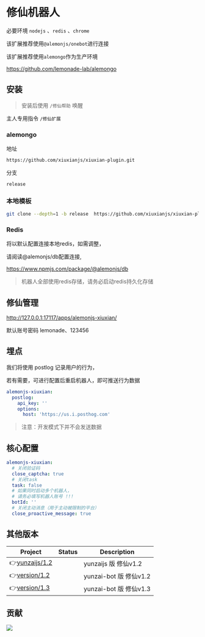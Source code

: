# 修仙机器人

必要环境 `nodejs` 、`redis` 、`chrome`

该扩展推荐使用`@alemonjs/onebot`进行连接

该扩展推荐使用`alemongo`作为生产环境

https://github.com/lemonade-lab/alemongo

## 安装

> 安装后使用 `/修仙帮助` 唤醒

主人专用指令 `/修仙扩展`

### alemongo

地址

```sh
https://github.com/xiuxianjs/xiuxian-plugin.git
```

分支

```sh
release
```

### 本地模板

```sh
git clone --depth=1 -b release  https://github.com/xiuxianjs/xiuxian-plugin.git ./packages/xiuxian-plugin
```

### Redis

将以默认配置连接本地redis，如需调整，

请阅读@alemonjs/db配置连接,

https://www.npmjs.com/package/@alemonjs/db

> 机器人全部使用redis存储，请务必启动redis持久化存储

## 修仙管理

http://127.0.0.1:17117/apps/alemonjs-xiuxian/

默认账号密码 lemonade、123456

## 埋点

我们将使用 postlog 记录用户的行为，

若有需要，可进行配置后重启机器人，即可推送行为数据

```yaml
alemonjs-xiuxian:
  postlog:
    api_key: ''
    options:
      host: 'https://us.i.posthog.com'
```

> 注意：开发模式下并不会发送数据

## 核心配置

```yaml
alemonjs-xiuxian:
  # 关闭验证码
  close_captcha: true
  # 关闭task
  task: false
  # 如果同时启动多个机器人，
  # 请务必填写机器人账号 !!!
  botId: ''
  # 关闭主动消息（用于主动被限制的平台）
  close_proactive_message: true
```

## 其他版本

| Project          | Status | Description            |
| ---------------- | ------ | ---------------------- |
| 👉[yunzaijs/1.2] |        | yunzaijs 版 修仙v1.2   |
| 👉[version/1.2]  |        | yunzai-bot 版 修仙v1.2 |
| 👉[version/1.3]  |        | yunzai-bot 版 修仙v1.3 |

[yunzaijs/1.2]: https://github.com/xiuxianjs/xiuxian-plugin/tree/yunzaijs/1.2
[version/1.2]: https://github.com/xiuxianjs/xiuxian-plugin/tree/version/1.2
[version/1.3]: https://github.com/xiuxianjs/xiuxian-plugin/tree/version/1.3

## 贡献

<a href="https://github.com/xiuxianjs/xiuxian-plugin/graphs/contributors">
  <img src="https://contrib.rocks/image?repo=xiuxianjs/xiuxian-plugin" />
</a>

